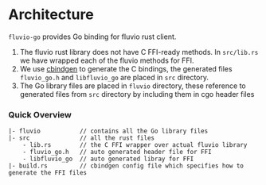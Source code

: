 # Architecture

`fluvio-go` provides Go binding for fluvio rust client.

1. The fluvio rust library does not have C FFI-ready methods. In `src/lib.rs` we have wrapped each of the fluvio methods for FFI.
2. We use [cbindgen](https://github.com/eqrion/cbindgen) to generate the C bindings, the generated files `fluvio_go.h` and `libfluvio_go` are placed in `src` directory.
3. The Go library files are placed in `fluvio` directory, these reference to generated files from `src` directory by including them in cgo header files

### Quick Overview

```
|- fluvio           // contains all the Go library files
|- src              // all the rust files
    - lib.rs        // the C FFI wrapper over actual fluvio library
    - fluvio_go.h   // auto generated header file for FFI
    - libfluvio_go  // auto generated libray for FFI
|- build.rs         // cbindgen config file which specifies how to generate the FFI files 
```